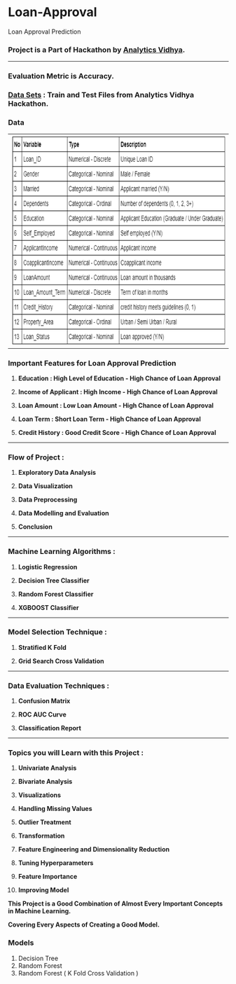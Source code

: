 # Loan-Approval
Loan Approval Prediction

### Project is a Part of Hackathon by [Analytics Vidhya](https://datahack.analyticsvidhya.com/contest/practice-problem-loan-prediction-iii/).

***

### Evaluation Metric is Accuracy.

### [Data Sets](https://datahack.analyticsvidhya.com/contest/practice-problem-loan-prediction-iii/#ProblemStatement) : Train and Test Files from Analytics Vidhya Hackathon.

### Data 

<table><tr><td><img height="480" width="640" src="Loan Approval.png"></td></tr></table>

### Important Features for Loan Approval Prediction 

1. **Education : High Level of Education - High Chance of Loan Approval**

2. **Income of Applicant : High Income - High Chance of Loan Approval**

3. **Loan Amount : Low Loan Amount - High Chance of Loan Approval**

4. **Loan Term : Short Loan Term - High Chance of Loan Approval**

5. **Credit History : Good Credit Score - High Chance of Loan Approval**

***

### Flow of Project :

1. **Exploratory Data Analysis**

2. **Data Visualization**

3. **Data Preprocessing**

4. **Data Modelling and Evaluation**

5. **Conclusion**

***

### Machine Learning Algorithms :

1. **Logistic Regression**

2. **Decision Tree Classifier**

3. **Random Forest Classifier**

4. **XGBOOST Classifier**

***

### Model Selection Technique :

1. **Stratified K Fold**

2. **Grid Search Cross Validation**

***

### Data Evaluation Techniques :

1. **Confusion Matrix**

2. **ROC AUC Curve**

3. **Classification Report**

***

### Topics you will Learn with this Project :

1. **Univariate Analysis**

2. **Bivariate Analysis**

3. **Visualizations**

4. **Handling Missing Values**

5. **Outlier Treatment**

6. **Transformation**

7. **Feature Engineering and Dimensionality Reduction**

8. **Tuning Hyperparameters**

9. **Feature Importance**

10. **Improving Model**

**This Project is a Good Combination of Almost Every Important Concepts in Machine Learning.**

**Covering Every Aspects of Creating a Good Model.**

### Models 

1. Decision Tree
2. Random Forest
3. Random Forest ( K Fold Cross Validation )

